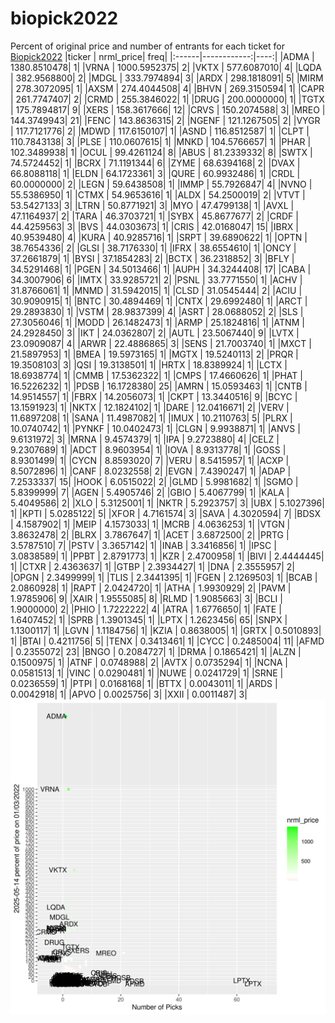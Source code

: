 # biopick2022
Percent of original price and number of entrants for each ticket for [Biopick2022](https://twitter.com/hashtag/Biopick2022)
|ticker |   nrml_price| freq|
|:------|------------:|----:|
|ADMA   | 1380.8510478|    1|
|VRNA   | 1000.5952375|    2|
|VKTX   |  577.6087010|    4|
|LQDA   |  382.9568800|    2|
|MDGL   |  333.7974894|    3|
|ARDX   |  298.1818091|    5|
|MIRM   |  278.3072095|    1|
|AXSM   |  274.4044508|    4|
|BHVN   |  269.3150594|    1|
|CAPR   |  261.7747407|    2|
|CRMD   |  255.3846022|    1|
|DRUG   |  200.0000000|    1|
|TGTX   |  175.7894817|    9|
|XERS   |  158.3617666|   12|
|CRVS   |  150.2074588|    3|
|MREO   |  144.3749943|   21|
|FENC   |  143.8636315|    2|
|NGENF  |  121.1267505|    2|
|VYGR   |  117.7121776|    2|
|MDWD   |  117.6150107|    1|
|ASND   |  116.8512587|    1|
|CLPT   |  110.7843138|    3|
|PLSE   |  110.0607615|    1|
|MNKD   |  104.5766657|    1|
|PHAR   |  102.3489938|    1|
|OCUL   |   99.4261124|    8|
|ABUS   |   81.2339332|    8|
|SWTX   |   74.5724452|    1|
|BCRX   |   71.1191344|    6|
|ZYME   |   68.6394168|    2|
|DVAX   |   66.8088118|    1|
|ELDN   |   64.1723361|    3|
|QURE   |   60.9932486|    1|
|CRDL   |   60.0000000|    2|
|LEGN   |   59.6438508|    1|
|IMMP   |   55.7926847|    4|
|NVNO   |   55.5386950|    1|
|CTMX   |   54.9653616|    1|
|ALDX   |   54.2500019|    2|
|VTVT   |   53.5427133|    3|
|LTRN   |   50.8771921|    3|
|MYO    |   47.4799138|    1|
|AVXL   |   47.1164937|    2|
|TARA   |   46.3703721|    1|
|SYBX   |   45.8677677|    2|
|CRDF   |   44.4259563|    3|
|BVS    |   44.0303673|    1|
|CRIS   |   42.0168047|   15|
|IBRX   |   40.9539480|    4|
|KURA   |   40.9285716|    1|
|SRPT   |   39.6890622|    1|
|OPTN   |   38.7654336|    2|
|GLSI   |   38.7176330|    1|
|IFRX   |   38.6554610|    1|
|ONCY   |   37.2661879|    1|
|BYSI   |   37.1854283|    2|
|BCTX   |   36.2318852|    3|
|BFLY   |   34.5291468|    1|
|PGEN   |   34.5013466|    1|
|AUPH   |   34.3244408|   17|
|CABA   |   34.3007906|    6|
|IMTX   |   33.9285721|    2|
|PSNL   |   33.7771550|    1|
|ACHV   |   31.8766061|    1|
|MNMD   |   31.5942015|    1|
|CLSD   |   31.0545444|    2|
|ACIU   |   30.9090915|    1|
|BNTC   |   30.4894469|    1|
|CNTX   |   29.6992480|    1|
|ARCT   |   29.2893830|    1|
|VSTM   |   28.9837399|    4|
|ASRT   |   28.0688052|    2|
|SLS    |   27.3056046|    1|
|MODD   |   26.1482473|    1|
|ARMP   |   25.1824816|    1|
|ATNM   |   24.2928450|    3|
|IKT    |   24.0362807|    2|
|AUTL   |   23.5067440|    9|
|LVTX   |   23.0909087|    4|
|ARWR   |   22.4886865|    3|
|SENS   |   21.7003740|    1|
|MXCT   |   21.5897953|    1|
|BMEA   |   19.5973165|    1|
|MGTX   |   19.5240113|    2|
|PRQR   |   19.3508103|    3|
|QSI    |   19.3138501|    1|
|HRTX   |   18.8389924|    1|
|LCTX   |   18.6938774|    1|
|CMMB   |   17.5362322|    1|
|CMPS   |   17.4660626|    1|
|PHAT   |   16.5226232|    1|
|PDSB   |   16.1728380|   25|
|AMRN   |   15.0593463|    1|
|CNTB   |   14.9514557|    1|
|FBRX   |   14.2056073|    1|
|CKPT   |   13.3440516|    9|
|BCYC   |   13.1591923|    1|
|NKTX   |   12.1824102|    1|
|DARE   |   12.0416671|    2|
|VERV   |   11.6897208|    1|
|SANA   |   11.4987082|    1|
|IMUX   |   10.2110763|    5|
|PLRX   |   10.0740742|    1|
|PYNKF  |   10.0402473|    1|
|CLGN   |    9.9938871|    1|
|ANVS   |    9.6131972|    3|
|MRNA   |    9.4574379|    1|
|IPA    |    9.2723880|    4|
|CELZ   |    9.2307689|    1|
|ADCT   |    8.9603954|    1|
|IOVA   |    8.9313778|    1|
|GOSS   |    8.9301499|    1|
|CYCN   |    8.8593020|    7|
|VERU   |    8.5415957|    1|
|ACXP   |    8.5072896|    1|
|CANF   |    8.0232558|    2|
|EVGN   |    7.4390247|    1|
|ADAP   |    7.2533337|   15|
|HOOK   |    6.0515022|    2|
|GLMD   |    5.9981682|    1|
|SGMO   |    5.8399999|    7|
|AGEN   |    5.4905746|    2|
|GBIO   |    5.4067799|    1|
|KALA   |    5.4049586|    2|
|XLO    |    5.3125001|    1|
|NKTR   |    5.2923757|    3|
|UBX    |    5.1027396|    1|
|KPTI   |    5.0285122|    5|
|XFOR   |    4.7161574|    3|
|SAVA   |    4.3020594|    7|
|BDSX   |    4.1587902|    1|
|MEIP   |    4.1573033|    1|
|MCRB   |    4.0636253|    1|
|VTGN   |    3.8632478|    2|
|BLRX   |    3.7867647|    1|
|ACET   |    3.6872500|    2|
|PRTG   |    3.5787510|    7|
|PSTV   |    3.3657142|    1|
|INAB   |    3.3416856|    1|
|IPSC   |    3.0838589|    1|
|PPBT   |    2.8791773|    1|
|KZR    |    2.4700958|    1|
|BIVI   |    2.4444445|    1|
|CTXR   |    2.4363637|    1|
|GTBP   |    2.3934427|    1|
|DNA    |    2.3555957|    2|
|OPGN   |    2.3499999|    1|
|TLIS   |    2.3441395|    1|
|FGEN   |    2.1269503|    1|
|BCAB   |    2.0860928|    1|
|RAPT   |    2.0424720|    1|
|ATHA   |    1.9930929|    2|
|PAVM   |    1.9785906|    9|
|XAIR   |    1.9555085|    8|
|RLMD   |    1.9085663|    3|
|BCLI   |    1.9000000|    2|
|PHIO   |    1.7222222|    4|
|ATRA   |    1.6776650|    1|
|FATE   |    1.6407452|    1|
|SPRB   |    1.3901345|    1|
|LPTX   |    1.2623456|   65|
|SNPX   |    1.1300117|    1|
|LGVN   |    1.1184756|    1|
|KZIA   |    0.8638005|    1|
|GRTX   |    0.5010893|    1|
|BTAI   |    0.4211756|    5|
|TENX   |    0.3413461|    1|
|CYCC   |    0.2485004|   11|
|AFMD   |    0.2355072|   23|
|BNGO   |    0.2084727|    1|
|DRMA   |    0.1865421|    1|
|ALZN   |    0.1500975|    1|
|ATNF   |    0.0748988|    2|
|AVTX   |    0.0735294|    1|
|NCNA   |    0.0581513|    1|
|VINC   |    0.0290481|    1|
|NUWE   |    0.0241729|    1|
|SRNE   |    0.0236559|    1|
|PTPI   |    0.0168168|    1|
|BTTX   |    0.0043011|    1|
|ARDS   |    0.0042918|    1|
|APVO   |    0.0025756|    3|
|XXII   |    0.0011487|    3|
![retvspicks](biopicks.png?raw=true)
